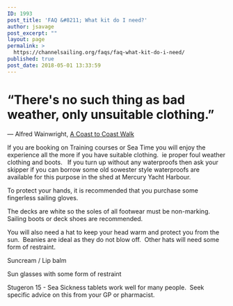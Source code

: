 ```yaml
---
ID: 1993
post_title: 'FAQ &#8211; What kit do I need?'
author: jsavage
post_excerpt: ""
layout: page
permalink: >
  https://channelsailing.org/faqs/faq-what-kit-do-i-need/
published: true
post_date: 2018-05-01 13:33:59
---
```

<h1 class="quoteText">“There's no such thing as bad weather, only unsuitable clothing.”</h1>
―&nbsp;<span class="authorOrTitle">Alfred Wainwright,&nbsp;</span><span id="quote_book_link_1001040"><a class="authorOrTitle" href="https://www.goodreads.com/work/quotes/986531">A Coast to Coast Walk</a></span>

If you are booking on Training courses or Sea Time you will enjoy the experience all the more if you have suitable clothing.&nbsp; ie proper foul weather clothing and boots.&nbsp; &nbsp;If you turn up without any waterproofs then ask your skipper if you can borrow some old sowester style waterproofs are available for this purpose in the shed at Mercury Yacht Harbour.

To protect your hands, it is recommended that you purchase some fingerless sailing gloves.

The decks are white so the soles of all footwear must be non-marking.&nbsp; Sailing boots or deck shoes are recommended.

You will also need a hat to keep your head warm and protect you from the sun.&nbsp; Beanies are ideal as they do not blow off.&nbsp; Other hats will need some form of restraint.

Suncream / Lip balm

Sun glasses with some form of restraint

Stugeron 15 - Sea Sickness tablets work well for many people.&nbsp; Seek specific advice on this from your GP or pharmacist.
